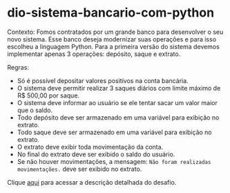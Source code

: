 # dio-sistema-bancario-com-python

Contexto: Fomos contratados por um grande banco para desenvolver o seu novo sistema. Esse banco deseja modernizar suas operações e para isso escolheu a linguagem Python. Para a primeira versão do sistema devemos implementar apenas 3 operações: depósito, saque e extrato.

Regras:
 - Só é possível depositar valores positívos na conta bancária.
 - O sistema deve permitir realizar 3 saques diários com limite máximo de R$ 500,00 por saque.
  - O sistema deve informar ao usuário se ele tentar sacar um valor maior que o saldo.
 - Todo depósito deve ser armazenado em uma variável para exibição no extrato.
 - Todo saque deve ser armazenado em uma variável para exibição no extrato.
 - O extrato deve exibir toda movimentação da conta.
 - No final do extrato deve ser exibido o saldo do usuário.
 - Se não houver movimentações, a mensagem: `Não foram realizadas movimentações.` deve ser exibido no extrato.

Clique [aqui](https://academiapme-my.sharepoint.com/:p:/g/personal/kawan_dio_me/Ef-dMEJYq9BPotZQso7LUCwBJd7gDqCC2SYlUYx0ayrGNQ?rtime=u2Mu2jxc3Ug) para acessar a descrição detalhada do desafio.
